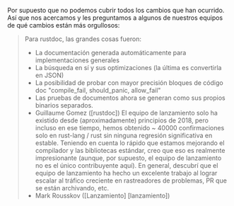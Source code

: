 Por supuesto que no podemos cubrir todos los cambios que han ocurrido. Así que nos acercamos y les preguntamos a algunos de nuestros equipos de qué cambios están más orgullosos:

> Para rustdoc, las grandes cosas fueron:
> - La documentación generada automáticamente para implementaciones generales
> - La búsqueda en sí y sus optimizaciones (la última es convertirla en JSON)
> - La posibilidad de probar con mayor precisión bloques de código doc "compile_fail, should_panic, allow_fail"
> - Las pruebas de documentos ahora se generan como sus propios binarios separados.
> - Guillaume Gomez ([rustdoc]) El equipo de lanzamiento solo ha existido desde (aproximadamente) principios de 2018, pero incluso en ese tiempo, hemos obtenido ~ 40000 confirmaciones solo en rust-lang / rust sin ninguna regresión significativa en estable.
> Teniendo en cuenta lo rápido que estamos mejorando el compilador y las bibliotecas estándar, creo que eso es realmente impresionante (aunque, por supuesto, el equipo de lanzamiento no es el único contribuyente aquí). En general, descubrí que el equipo de lanzamiento ha hecho un excelente trabajo al lograr escalar al tráfico creciente en rastreadores de problemas, PR que se están archivando, etc.
> - Mark Rousskov ([Lanzamiento] [lanzamiento])
